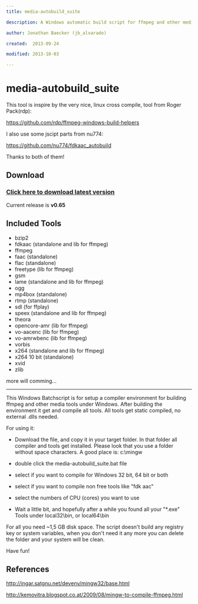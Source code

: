 ```yaml
---
title: media-autobuild_suite

description: A Windows automatic build script for ffmpeg and other media tools

author: Jonathan Baecker (jb_alvarado)

created:  2013-09-24

modified: 2013-10-03

---
```


media-autobuild_suite
=========

This tool is inspire by the very nice, linux cross compile, tool from Roger Pack(rdp):

https://github.com/rdp/ffmpeg-windows-build-helpers

I also use some jscipt parts from nu774:

https://github.com/nu774/fdkaac_autobuild

Thanks to both of them!


Download
--------

### [Click here to download latest version](https://github.com/jb-alvarado/media-autobuild_suite/archive/master.zip)

Current release is **v0.65**


Included Tools
--------

 - bzip2
 - fdkaac (standalone and lib for ffmpeg)
 - ffmpeg
 - faac (standalone)
 - flac (standalone)
 - freetype (lib for ffmpeg)
 - gsm
 - lame (standalone and lib for ffmpeg)
 - ogg
 - mp4box (standalone)
 - rtmp (standalone)
 - sdl (for ffplay)
 - speex (standalone and lib for ffmpeg)
 - theora
 - opencore-amr (lib for ffmpeg)
 - vo-aacenc (lib for ffmpeg)
 - vo-amrwbenc (lib for ffmpeg)
 - vorbis
 - x264 (standalone and lib for ffmpeg)
 - x264 10 bit (standalone)
 - xvid
 - zlib

more will comming... 


--------


This Windows Batchscript is for setup a compiler environment for building ffmpeg and other media tools under Windows.
After building the environment it get and compile all tools. All tools get static compiled, no external .dlls needed.

For using it: 
 - Download the file, and copy it in your target folder. In that folder all compiler and tools get installed. Please look that you use a folder without space characters. A good place is: c:\mingw
 - double click the media-autobuild_suite.bat file 
 - select if you want to compile for Windows 32 bit, 64 bit or both
 - select if you want to compile non free tools like "fdk aac"
 - select the numbers of CPU (cores) you want to use
 
 - Wait a little bit, and hopefully after a while you found all your "*.exe" Tools under local32\bin, or local64\bin

For all you need ~1,5 GB disk space. 
The script doesn't build any registry key or system variables, when you don't need it any more you can delete the folder and your system will be clean. 

Have fun!


References
--------

http://ingar.satgnu.net/devenv/mingw32/base.html

http://kemovitra.blogspot.co.at/2009/08/mingw-to-compile-ffmpeg.html



 
